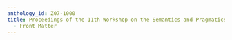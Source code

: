 ```yaml
---
anthology_id: Z07-1000
title: Proceedings of the 11th Workshop on the Semantics and Pragmatics of Dialogue
  - Front Matter
---
```

